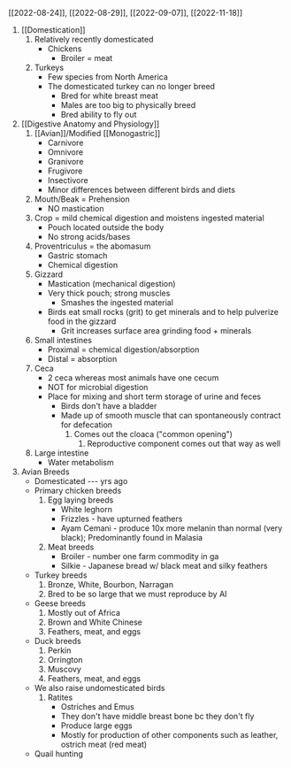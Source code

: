 [[2022-08-24]], [[2022-08-29]], [[2022-09-07]], [[2022-11-18]]

1. [[Domestication]]
	1. Relatively recently domesticated
		- Chickens
			- Broiler = meat
	2. Turkeys
		- Few species from North America
		- The domesticated turkey can no longer breed
			- Bred for white breast meat
			- Males are too big to physically breed
			- Bred ability to fly out
2. [[Digestive Anatomy and Physiology]]
	1. [[Avian]]/Modified [[Monogastric]]
		- Carnivore
		- Omnivore
		- Granivore
		- Frugivore
		- Insectivore
		- Minor differences between different birds and diets
	2. Mouth/Beak = Prehension
		- NO mastication
	3. Crop = mild chemical digestion and moistens ingested material
		- Pouch located outside the body
		- No strong acids/bases
	4. Proventriculus = the abomasum 
		- Gastric stomach
		- Chemical digestion
	5. Gizzard
		- Mastication (mechanical digestion)
		- Very thick pouch; strong muscles
			- Smashes the ingested material
		- Birds eat small rocks (grit) to get minerals and to help pulverize food in the gizzard
			- Grit increases surface area grinding food + minerals
	6. Small intestines
		- Proximal = chemical digestion/absorption
		- Distal = absorption 
	7. Ceca
		- 2 ceca whereas most animals have one cecum
		- NOT for microbial digestion
		- Place for mixing and short term storage of urine and feces
			- Birds don't have a bladder
			- Made up of smooth muscle that can spontaneously contract for defecation 
				1. Comes out the cloaca ("common opening")
					1. Reproductive component comes out that way as well
	1. Large intestine
		- Water metabolism
3. Avian Breeds
	-  Domesticated --- yrs ago
	- Primary chicken breeds
		1. Egg laying breeds
			- White leghorn
			- Frizzles - have upturned feathers
			- Ayam Cemani - produce 10x more melanin than normal (very black); Predominantly found in Malasia
		1. Meat breeds
			- Broiler - number one farm commodity in ga
			- Silkie - Japanese bread w/ black meat and silky feathers
	- Turkey breeds
		1. Bronze, White, Bourbon, Narragan
		2. Bred to be so large that we must reproduce by AI
	- Geese breeds
		1. Mostly out of Africa
		2. Brown and White Chinese
		3. Feathers, meat, and eggs
	- Duck breeds
		1. Perkin
		2. Orrington
		3. Muscovy
		4. Feathers, meat, and eggs
	- We also raise undomesticated birds
		1. Ratites
			- Ostriches and Emus
			- They don't have middle breast bone bc they don't fly
			- Produce large eggs
			- Mostly for production of other components such as leather, ostrich meat (red meat)
	- Quail hunting